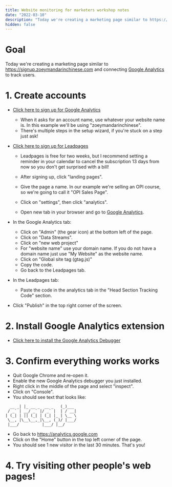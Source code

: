 ```yaml
---
title: Website monitoring for marketers workshop notes
date: "2022-03-10"
description: "Today we're creating a marketing page similar to https://signup.zoeymandarinchinese.com and connecting [Google Analytics](https://analytics.google.com) to track users."
hidden: false
---
```


# Goal

Today we're creating a marketing page similar to https://signup.zoeymandarinchinese.com and connecting [Google Analytics](https://analytics.google.com) to track users.

# 1. Create accounts

- [Click here to sign up for Google Analytics](https://analytics.google.com)
  - When it asks for an account name, use whatever your website name is. In this example we'll be using "zoeymandarinchinese".
  - There's multiple steps in the setup wizard, if you're stuck on a step just ask!
- [Click here to sign up for Leadpages](https://try.leadpages.com/oyxsizezt9g6)

  - Leadpages is free for two weeks, but I recommend setting a reminder in your calendar to cancel the subscription 13 days from now so you don't get surprised with a bill!
  - After signing up, click "landing pages".
  - Give the page a name. In our example we're selling an OPI course, so we're going to call it "OPI Sales Page".
  - Click on "settings", then click "analytics".

  - Open new tab in your browser and go to [Google Analytics](https://analytics.google.com).

- In the Google Analytics tab:

  - Click on "Admin" (the gear icon) at the bottom left of the page.
  - Click on "Data Streams".
  - Click on "new web project"
  - For "website name" use your domain name. If you do not have a domain name just use "My Website" as the website name.
  - Click on "Global site tag (gtag.js)"
  - Copy the code.
  - Go back to the Leadpages tab.

- In the Leadpages tab:
  - Paste the code in the analytics tab in the "Head Section Tracking Code" section.
- Click "Publish" in the top right corner of the screen.

# 2. Install Google Analytics extension

- [Click here to install the Google Analytics Debugger](https://chrome.google.com/webstore/detail/google-analytics-debugger/jnkmfdileelhofjcijamephohjechhna)

# 3. Confirm everything works works

- Quit Google Chrome and re-open it.
- Enable the new Google Analytics debugger you just installed.
- Right click in the middle of the page and select "inspect".
- Click on "Console".
- You should see text that looks like:

```
  __ _| |_ __ _  __ _   (_)___
 / _` | __/ _` |/ _` |  | / __|
| (_| | || (_| | (_| |_ | \__ \
 \__, |\__\__,_|\__, (_)/ |___/
 |___/          |___/ |__/
```

- Go back to https://analytics.google.com
- Click on the "Home" button in the top left corner of the page.
- You should see 1 new visitor in the last 30 minutes. That's you!

# 4. Try visiting other people's web pages!
